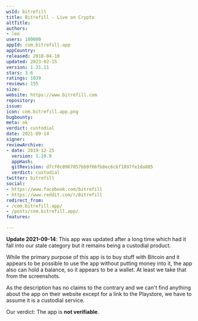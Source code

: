 ```yaml
---
wsId: bitrefill
title: Bitrefill - Live on Crypto
altTitle: 
authors:
- leo
users: 100000
appId: com.bitrefill.app
appCountry: 
released: 2018-04-10
updated: 2023-02-15
version: 1.31.11
stars: 3.6
ratings: 1039
reviews: 155
size: 
website: https://www.bitrefill.com
repository: 
issue: 
icon: com.bitrefill.app.png
bugbounty: 
meta: ok
verdict: custodial
date: 2021-09-14
signer: 
reviewArchive:
- date: 2019-12-25
  version: 1.28.9
  appHash: 
  gitRevision: d7cf0c0967057bb9f06fb8ec6cbf1097fe1da885
  verdict: custodial
twitter: bitrefill
social:
- https://www.facebook.com/bitrefill
- https://www.reddit.com/r/Bitrefill
redirect_from:
- /com.bitrefill.app/
- /posts/com.bitrefill.app/
features: 

---
```


**Update 2021-09-14**: This app was updated after a long time which had it fall
into our stale category but it remains being a custodial product.

While the primary purpose of this app is to buy stuff with Bitcoin and it appears
to be possible to use the app without putting money into it, the app also can
hold a balance, so it appears to be a wallet. At least we take that from the
screenshots.

As the description has no claims to the contrary and we can't find anything about
the app on their website except for a link to the Playstore, we have to assume
it is a custodial service.

Our verdict: The app is **not verifiable**.
